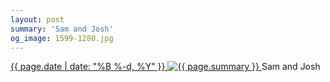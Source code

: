 ```yaml
---
layout: post
summary: 'Sam and Josh'
og_image: 1599-1280.jpg
---
```


<p>
 <time>
  <a href="/1599">
   {{ page.date | date: "%B %-d, %Y" }}
  </a>
 </time>
 <a href="/1599">
  <img alt="{{ page.summary }}" sizes="(min-width: 700px) 50vw, calc(100vw - 2rem)" src="{{ site.assets_url }}/1599-640.jpg" srcset="{{ site.assets_url }}/1599-320.jpg 320w, {{ site.assets_url }}/1599-640.jpg 640w, {{ site.assets_url }}/1599-960.jpg 960w, {{ site.assets_url }}/1599-1280.jpg 1280w"/>
 </a>
 <span>
  Sam and Josh
 </span>
</p>
